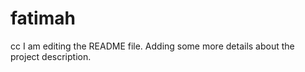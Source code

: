 # fatimah
cc
I am editing the README file. Adding some more details about the project description.


